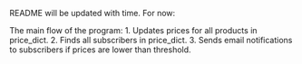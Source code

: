 README will be updated with time. 
For now:

  The main flow of the program:
    1. Updates prices for all products in price_dict.
    2. Finds all subscribers in price_dict.
    3. Sends email notifications to subscribers if prices are lower than threshold.

